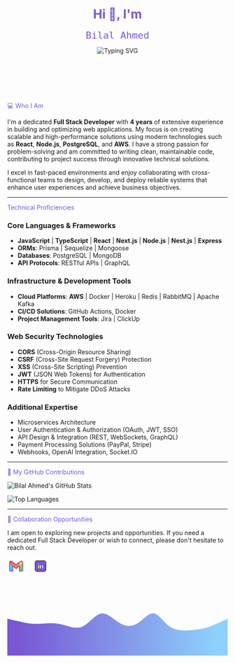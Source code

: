 <h1 align="center" style="color: #7957d5;">Hi 👋, I'm </h1>

<div align="center" style="height:150px;">

   <p>
      <span style="color: #7957d5; font-family: 'Fira Code', monospace; font-size: 22px">Bilal Ahmed</span>
   </p>

   <p>
      <img src="https://readme-typing-svg.demolab.com?font=Fira+Code&pause=1000&color=7957d5&center=true&vCenter=true&width=435&lines=Full+Stack+Developer;4+Years+of+Professional+Experience;10%2B+Projects+Completed;Always+Seeking+to+Enhance+My+Skills" alt="Typing SVG" />
   </p>
</div>

<span style="color: #7957d5;">💻 Who I Am</span>

<p>
I'm a dedicated <strong>Full Stack Developer</strong> with <strong>4 years</strong> of extensive experience in building and optimizing web applications. My focus is on creating scalable and high-performance solutions using modern technologies such as <strong>React</strong>, <strong>Node.js</strong>, <strong>PostgreSQL</strong>, and <strong>AWS</strong>. I have a strong passion for problem-solving and am committed to writing clean, maintainable code, contributing to project success through innovative technical solutions.

I excel in fast-paced environments and enjoy collaborating with cross-functional teams to design, develop, and deploy reliable systems that enhance user experiences and achieve business objectives.

</p>

---

<span style="color: #7957d5;">Technical Proficiencies</span>

### **Core Languages & Frameworks**

- **JavaScript** | **TypeScript** | **React** | **Next.js** | **Node.js** | **Nest.js** | **Express**
- **ORMs**: Prisma | Sequelize | Mongoose
- **Databases**: PostgreSQL | MongoDB
- **API Protocols**: RESTful APIs | GraphQL

### **Infrastructure & Development Tools**

- **Cloud Platforms**: **AWS** | Docker | Heroku | Redis | RabbitMQ | Apache Kafka
- **CI/CD Solutions**: GitHub Actions, Docker
- **Project Management Tools**: Jira | ClickUp

### **Web Security Technologies**

- **CORS** (Cross-Origin Resource Sharing)
- **CSRF** (Cross-Site Request Forgery) Protection
- **XSS** (Cross-Site Scripting) Prevention
- **JWT** (JSON Web Tokens) for Authentication
- **HTTPS** for Secure Communication
- **Rate Limiting** to Mitigate DDoS Attacks

### **Additional Expertise**

- Microservices Architecture
- User Authentication & Authorization (OAuth, JWT, SSO)
- API Design & Integration (REST, WebSockets, GraphQL)
- Payment Processing Solutions (PayPal, Stripe)
- Webhooks, OpenAI Integration, Socket.IO

---

<span style="color: #7957d5;">🌟 My GitHub Contributions</span>

![Bilal Ahmed's GitHub Stats](https://github-readme-stats.vercel.app/api?username=Bilal-dev07&show_icons=true&theme=buefy&cache_buster=1)

![Top Languages](https://github-readme-stats.vercel.app/api/top-langs/?username=Bilal-dev07&hide=html&layout=compact&langs_count=8&theme=buefy&cache_buster=1)

---

<span style="color: #7957d5;">🤝 Collaboration Opportunities</span>

I am open to exploring new projects and opportunities. If you need a dedicated Full Stack Developer or wish to connect, please don't hesitate to reach out.

<p align="left">

<a href="mailto:bilalah.dev07@gmail.com" target="_blank" rel="noreferrer"><img height="40" width="40" src="/assets/gmail-icon.png"></a>
&nbsp;&nbsp;
<a href="https://www.linkedin.com/in/Bilal-dev9/" target="_blank" rel="noreferrer"><img height="40" width="40" src="/assets/linkedin-icon.png"></a>

</p>

</br>

<svg width="100%" height="100%" id="svg" viewBox="0 0 1440 390" xmlns="http://www.w3.org/2000/svg" class="transition duration-300 ease-in-out delay-150"><style>
.path-0{
animation:pathAnim-0 4s;
animation-timing-function: linear;
animation-iteration-count: infinite;
}
@keyframes pathAnim-0{
0%{
d: path("M 0,400 L 0,150 C 50.270022205773486,162.25963958321472 100.54004441154697,174.5192791664294 138,180 C 175.45995558845303,185.4807208335706 200.1098445595855,184.18252291749704 233,182 C 265.8901554404145,179.81747708250296 307.020577350111,176.75062916358252 352,187 C 396.979422649889,197.24937083641748 445.8078460399704,220.81496042817287 490,202 C 534.1921539600296,183.18503957182713 573.7480384900074,121.98952912372603 615,116 C 656.2519615099926,110.01047087627397 699.2,159.22692307692307 740,182 C 780.8,204.77307692307693 819.4519615099925,201.10277856858167 856,177 C 892.5480384900075,152.89722143141833 926.9921539600296,108.3619626487502 960,115 C 993.0078460399704,121.6380373512498 1024.579422649889,179.4493708364175 1068,206 C 1111.420577350111,232.5506291635825 1166.6901554404144,227.8405540055799 1208,224 C 1249.3098445595856,220.1594459944201 1276.6599555884532,217.18841314126288 1313,205 C 1349.3400444115468,192.81158685873712 1394.6700222057734,171.40579342936854 1440,150 L 1440,400 L 0,400 Z");
}
25%{
d: path("M 0,400 L 0,150 C 48.38097800299873,133.91947370418873 96.76195600599746,117.83894740837746 130,130 C 163.23804399400254,142.16105259162254 181.3331539790089,182.5636840706789 220,205 C 258.6668460209911,227.4363159293211 317.905428077967,231.90631630890698 364,221 C 410.094571922033,210.09368369109302 443.0451337091233,183.81105069369318 476,164 C 508.9548662908767,144.18894930630682 541.9140370855397,130.84948091632032 578,148 C 614.0859629144603,165.15051908367968 653.2987179487178,212.79102564102564 704,218 C 754.7012820512822,223.20897435897436 816.8910911195887,185.98641651957715 861,177 C 905.1089088804113,168.01358348042285 931.1369175729279,187.26330828066577 960,190 C 988.8630824270721,192.73669171933423 1020.5612385886998,178.9603503577597 1058,189 C 1095.4387614113002,199.0396496422403 1138.618128072273,232.89529028829546 1187,218 C 1235.381871927727,203.10470971170454 1288.9662491222077,139.45848848905842 1332,120 C 1375.0337508777923,100.54151151094156 1407.516875438896,125.27075575547079 1440,150 L 1440,400 L 0,400 Z");
}
50%{
d: path("M 0,400 L 0,150 C 30.808709597828766,171.2184175065004 61.61741919565753,192.4368350130008 102,205 C 142.38258080434247,217.5631649869992 192.3390328151986,221.47107745449716 243,202 C 293.6609671848014,182.52892254550284 345.026449543548,139.6788551690106 378,123 C 410.973550456452,106.32114483098938 425.5551690106094,115.81350186946042 458,133 C 490.4448309893906,150.18649813053958 540.7528744140143,175.06713735314773 593,175 C 645.2471255859857,174.93286264685227 699.4333333333333,149.9179487179487 741,145 C 782.5666666666667,140.0820512820513 811.5137922526525,155.26106777505743 848,145 C 884.4862077473475,134.73893222494257 928.5114976560571,99.03778018182165 967,97 C 1005.4885023439429,94.96221981817835 1038.4402171231186,126.58781149765606 1071,127 C 1103.5597828768814,127.41218850234394 1135.727633851468,96.61097382755413 1182,104 C 1228.272366148532,111.38902617244587 1288.649247471009,156.96829319212742 1334,171 C 1379.350752528991,185.03170680787258 1409.6753762644955,167.5158534039363 1440,150 L 1440,400 L 0,400 Z");
}
75%{
d: path("M 0,400 L 0,150 C 37.590818766725505,154.98900719315225 75.18163753345101,159.97801438630452 121,172 C 166.818362466549,184.02198561369548 220.86426863292144,203.07694964793413 262,190 C 303.13573136707856,176.92305035206587 331.36128793486307,131.71418702195905 370,135 C 408.63871206513693,138.28581297804095 457.6905796276262,190.06630226422973 499,191 C 540.3094203723738,191.93369773577027 573.8763935546319,142.02060392112205 613,134 C 652.1236064453681,125.97939607887795 696.8038461538462,159.85128205128208 733,179 C 769.1961538461538,198.14871794871792 796.9082218299836,202.57426787374973 833,197 C 869.0917781700164,191.42573212625027 913.5632665262198,175.85164645371898 961,179 C 1008.4367334737802,182.14835354628102 1058.8387120651369,204.01914631137433 1093,202 C 1127.1612879348631,199.98085368862567 1145.0818852132325,174.07176830078382 1182,178 C 1218.9181147867675,181.92823169921618 1274.8337470819336,215.69378048549035 1321,216 C 1367.1662529180664,216.30621951450965 1403.5831264590333,183.1531097572548 1440,150 L 1440,400 L 0,400 Z");
}
100%{
d: path("M 0,400 L 0,150 C 50.270022205773486,162.25963958321472 100.54004441154697,174.5192791664294 138,180 C 175.45995558845303,185.4807208335706 200.1098445595855,184.18252291749704 233,182 C 265.8901554404145,179.81747708250296 307.020577350111,176.75062916358252 352,187 C 396.979422649889,197.24937083641748 445.8078460399704,220.81496042817287 490,202 C 534.1921539600296,183.18503957182713 573.7480384900074,121.98952912372603 615,116 C 656.2519615099926,110.01047087627397 699.2,159.22692307692307 740,182 C 780.8,204.77307692307693 819.4519615099925,201.10277856858167 856,177 C 892.5480384900075,152.89722143141833 926.9921539600296,108.3619626487502 960,115 C 993.0078460399704,121.6380373512498 1024.579422649889,179.4493708364175 1068,206 C 1111.420577350111,232.5506291635825 1166.6901554404144,227.8405540055799 1208,224 C 1249.3098445595856,220.1594459944201 1276.6599555884532,217.18841314126288 1313,205 C 1349.3400444115468,192.81158685873712 1394.6700222057734,171.40579342936854 1440,150 L 1440,400 L 0,400 Z");
}
}</style><defs><linearGradient id="gradient" x1="0%" y1="50%" x2="100%" y2="50%"><stop offset="5%" stop-color="#7957d5"></stop><stop offset="95%" stop-color="#8ED1FC"></stop></linearGradient></defs><path d="M 0,400 L 0,150 C 50.270022205773486,162.25963958321472 100.54004441154697,174.5192791664294 138,180 C 175.45995558845303,185.4807208335706 200.1098445595855,184.18252291749704 233,182 C 265.8901554404145,179.81747708250296 307.020577350111,176.75062916358252 352,187 C 396.979422649889,197.24937083641748 445.8078460399704,220.81496042817287 490,202 C 534.1921539600296,183.18503957182713 573.7480384900074,121.98952912372603 615,116 C 656.2519615099926,110.01047087627397 699.2,159.22692307692307 740,182 C 780.8,204.77307692307693 819.4519615099925,201.10277856858167 856,177 C 892.5480384900075,152.89722143141833 926.9921539600296,108.3619626487502 960,115 C 993.0078460399704,121.6380373512498 1024.579422649889,179.4493708364175 1068,206 C 1111.420577350111,232.5506291635825 1166.6901554404144,227.8405540055799 1208,224 C 1249.3098445595856,220.1594459944201 1276.6599555884532,217.18841314126288 1313,205 C 1349.3400444115468,192.81158685873712 1394.6700222057734,171.40579342936854 1440,150 L 1440,400 L 0,400 Z" stroke="none" stroke-width="0" fill="url(#gradient)" fill-opacity="1" class="transition-all duration-300 ease-in-out delay-150 path-0"></path></svg>

